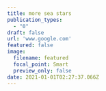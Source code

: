 ```yaml
---
title: more sea stars
publication_types:
  - "0"
draft: false
url: 'www.google.com'
featured: false
image:
  filename: featured
  focal_point: Smart
  preview_only: false
date: 2021-01-01T02:27:37.066Z
---
```


